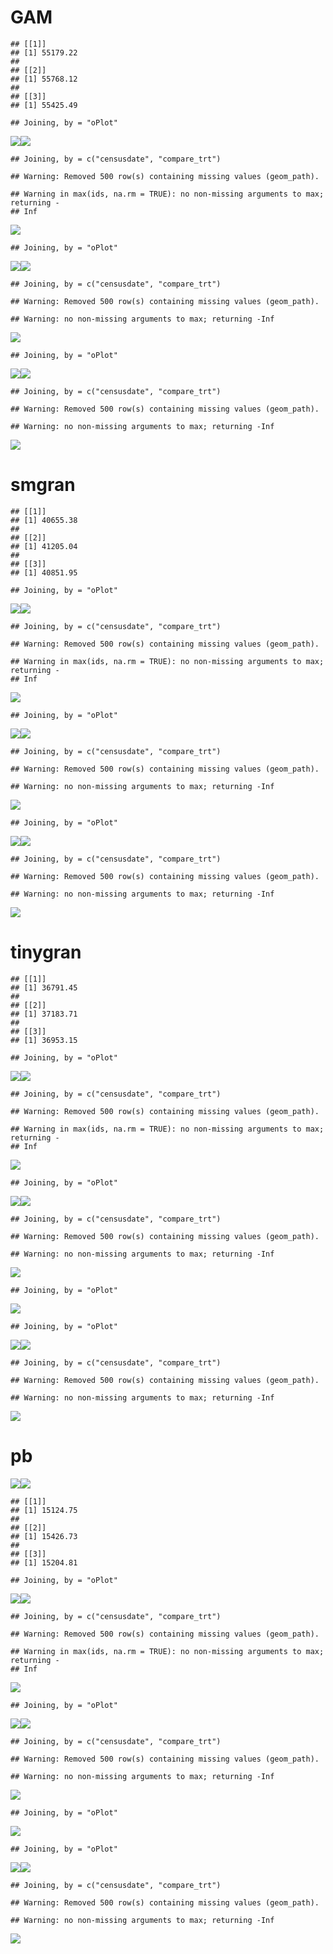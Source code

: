 GAM
================

    ## [[1]]
    ## [1] 55179.22
    ## 
    ## [[2]]
    ## [1] 55768.12
    ## 
    ## [[3]]
    ## [1] 55425.49

    ## Joining, by = "oPlot"

![](gam_ch_files/figure-gfm/unnamed-chunk-1-1.png)<!-- -->![](gam_ch_files/figure-gfm/unnamed-chunk-1-2.png)<!-- -->

    ## Joining, by = c("censusdate", "compare_trt")

    ## Warning: Removed 500 row(s) containing missing values (geom_path).

    ## Warning in max(ids, na.rm = TRUE): no non-missing arguments to max; returning -
    ## Inf

![](gam_ch_files/figure-gfm/unnamed-chunk-1-3.png)<!-- -->

    ## Joining, by = "oPlot"

![](gam_ch_files/figure-gfm/unnamed-chunk-1-4.png)<!-- -->![](gam_ch_files/figure-gfm/unnamed-chunk-1-5.png)<!-- -->

    ## Joining, by = c("censusdate", "compare_trt")

    ## Warning: Removed 500 row(s) containing missing values (geom_path).
    
    ## Warning: no non-missing arguments to max; returning -Inf

![](gam_ch_files/figure-gfm/unnamed-chunk-1-6.png)<!-- -->

    ## Joining, by = "oPlot"

![](gam_ch_files/figure-gfm/unnamed-chunk-1-7.png)<!-- -->![](gam_ch_files/figure-gfm/unnamed-chunk-1-8.png)<!-- -->

    ## Joining, by = c("censusdate", "compare_trt")

    ## Warning: Removed 500 row(s) containing missing values (geom_path).
    
    ## Warning: no non-missing arguments to max; returning -Inf

![](gam_ch_files/figure-gfm/unnamed-chunk-1-9.png)<!-- -->

# smgran

    ## [[1]]
    ## [1] 40655.38
    ## 
    ## [[2]]
    ## [1] 41205.04
    ## 
    ## [[3]]
    ## [1] 40851.95

    ## Joining, by = "oPlot"

![](gam_ch_files/figure-gfm/unnamed-chunk-2-1.png)<!-- -->![](gam_ch_files/figure-gfm/unnamed-chunk-2-2.png)<!-- -->

    ## Joining, by = c("censusdate", "compare_trt")

    ## Warning: Removed 500 row(s) containing missing values (geom_path).

    ## Warning in max(ids, na.rm = TRUE): no non-missing arguments to max; returning -
    ## Inf

![](gam_ch_files/figure-gfm/unnamed-chunk-2-3.png)<!-- -->

    ## Joining, by = "oPlot"

![](gam_ch_files/figure-gfm/unnamed-chunk-2-4.png)<!-- -->![](gam_ch_files/figure-gfm/unnamed-chunk-2-5.png)<!-- -->

    ## Joining, by = c("censusdate", "compare_trt")

    ## Warning: Removed 500 row(s) containing missing values (geom_path).
    
    ## Warning: no non-missing arguments to max; returning -Inf

![](gam_ch_files/figure-gfm/unnamed-chunk-2-6.png)<!-- -->

    ## Joining, by = "oPlot"

![](gam_ch_files/figure-gfm/unnamed-chunk-2-7.png)<!-- -->![](gam_ch_files/figure-gfm/unnamed-chunk-2-8.png)<!-- -->

    ## Joining, by = c("censusdate", "compare_trt")

    ## Warning: Removed 500 row(s) containing missing values (geom_path).
    
    ## Warning: no non-missing arguments to max; returning -Inf

![](gam_ch_files/figure-gfm/unnamed-chunk-2-9.png)<!-- -->

# tinygran

    ## [[1]]
    ## [1] 36791.45
    ## 
    ## [[2]]
    ## [1] 37183.71
    ## 
    ## [[3]]
    ## [1] 36953.15

    ## Joining, by = "oPlot"

![](gam_ch_files/figure-gfm/unnamed-chunk-3-1.png)<!-- -->![](gam_ch_files/figure-gfm/unnamed-chunk-3-2.png)<!-- -->

    ## Joining, by = c("censusdate", "compare_trt")

    ## Warning: Removed 500 row(s) containing missing values (geom_path).

    ## Warning in max(ids, na.rm = TRUE): no non-missing arguments to max; returning -
    ## Inf

![](gam_ch_files/figure-gfm/unnamed-chunk-3-3.png)<!-- -->

    ## Joining, by = "oPlot"

![](gam_ch_files/figure-gfm/unnamed-chunk-3-4.png)<!-- -->![](gam_ch_files/figure-gfm/unnamed-chunk-3-5.png)<!-- -->

    ## Joining, by = c("censusdate", "compare_trt")

    ## Warning: Removed 500 row(s) containing missing values (geom_path).
    
    ## Warning: no non-missing arguments to max; returning -Inf

![](gam_ch_files/figure-gfm/unnamed-chunk-3-6.png)<!-- -->

    ## Joining, by = "oPlot"

![](gam_ch_files/figure-gfm/unnamed-chunk-3-7.png)<!-- -->

    ## Joining, by = "oPlot"

![](gam_ch_files/figure-gfm/unnamed-chunk-3-8.png)<!-- -->![](gam_ch_files/figure-gfm/unnamed-chunk-3-9.png)<!-- -->

    ## Joining, by = c("censusdate", "compare_trt")

    ## Warning: Removed 500 row(s) containing missing values (geom_path).
    
    ## Warning: no non-missing arguments to max; returning -Inf

![](gam_ch_files/figure-gfm/unnamed-chunk-3-10.png)<!-- -->

# pb

![](gam_ch_files/figure-gfm/unnamed-chunk-4-1.png)<!-- -->![](gam_ch_files/figure-gfm/unnamed-chunk-4-2.png)<!-- -->

    ## [[1]]
    ## [1] 15124.75
    ## 
    ## [[2]]
    ## [1] 15426.73
    ## 
    ## [[3]]
    ## [1] 15204.81

    ## Joining, by = "oPlot"

![](gam_ch_files/figure-gfm/unnamed-chunk-4-3.png)<!-- -->![](gam_ch_files/figure-gfm/unnamed-chunk-4-4.png)<!-- -->

    ## Joining, by = c("censusdate", "compare_trt")

    ## Warning: Removed 500 row(s) containing missing values (geom_path).

    ## Warning in max(ids, na.rm = TRUE): no non-missing arguments to max; returning -
    ## Inf

![](gam_ch_files/figure-gfm/unnamed-chunk-4-5.png)<!-- -->

    ## Joining, by = "oPlot"

![](gam_ch_files/figure-gfm/unnamed-chunk-4-6.png)<!-- -->![](gam_ch_files/figure-gfm/unnamed-chunk-4-7.png)<!-- -->

    ## Joining, by = c("censusdate", "compare_trt")

    ## Warning: Removed 500 row(s) containing missing values (geom_path).
    
    ## Warning: no non-missing arguments to max; returning -Inf

![](gam_ch_files/figure-gfm/unnamed-chunk-4-8.png)<!-- -->

    ## Joining, by = "oPlot"

![](gam_ch_files/figure-gfm/unnamed-chunk-4-9.png)<!-- -->

    ## Joining, by = "oPlot"

![](gam_ch_files/figure-gfm/unnamed-chunk-4-10.png)<!-- -->![](gam_ch_files/figure-gfm/unnamed-chunk-4-11.png)<!-- -->

    ## Joining, by = c("censusdate", "compare_trt")

    ## Warning: Removed 500 row(s) containing missing values (geom_path).
    
    ## Warning: no non-missing arguments to max; returning -Inf

![](gam_ch_files/figure-gfm/unnamed-chunk-4-12.png)<!-- -->

